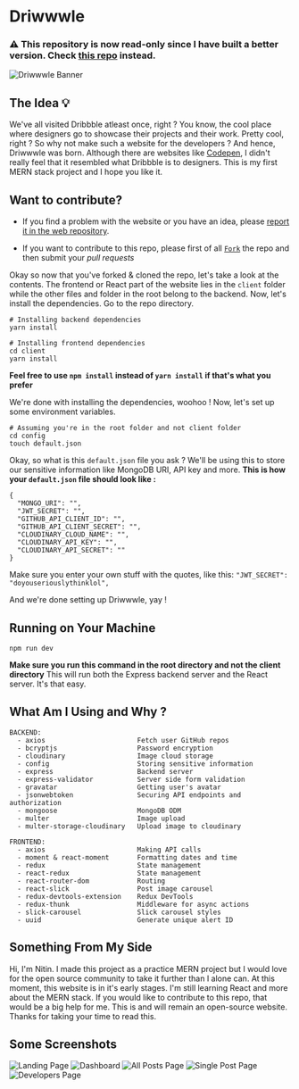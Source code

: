 # Driwwwle

### ⚠️ This repository is now read-only since I have built a better version. Check [this repo](https://github.com/itsnitinr/driwwwle-v2) instead.

![Driwwwle Banner](https://i.imgur.com/ZNiCfjJ.jpg)

## The Idea 💡

We've all visited Dribbble atleast once, right ? You know, the cool place where designers go to showcase their projects and their work. Pretty cool, right ? So why not make such a website for the developers ? And hence, Driwwwle was born. Although there are websites like [Codepen](https://codepen.io/), I didn't really feel that it resembled what Dribbble is to designers. This is my first MERN stack project and I hope you like it.

## Want to contribute?

- If you find a problem with the website or you have an idea, please [report it in the web repository](https://github.com/itsnitinr/driwwwle/issues/new/).

- If you want to contribute to this repo, please first of all [`Fork`](https://youtu.be/jZtECuvNRiw?t=175) the repo and then submit your _pull requests_

Okay so now that you've forked & cloned the repo, let's take a look at the contents.
The frontend or React part of the website lies in the `client` folder while the other files and folder in the root belong to the backend.
Now, let's install the dependencies. Go to the repo directory.

```
# Installing backend dependencies
yarn install

# Installing frontend dependencies
cd client
yarn install
```

**Feel free to use `npm install` instead of `yarn install` if that's what you prefer**

We're done with installing the dependencies, woohoo ! Now, let's set up some environment variables.

```
# Assuming you're in the root folder and not client folder
cd config
touch default.json
```

Okay, so what is this `default.json` file you ask ? We'll be using this to store our sensitive information like MongoDB URI, API key and more.
**This is how your `default.json` file should look like :**

```
{
  "MONGO_URI": "",
  "JWT_SECRET": "",
  "GITHUB_API_CLIENT_ID": "",
  "GITHUB_API_CLIENT_SECRET": "",
  "CLOUDINARY_CLOUD_NAME": "",
  "CLOUDINARY_API_KEY": "",
  "CLOUDINARY_API_SECRET": ""
}
```

Make sure you enter your own stuff with the quotes, like this:
`"JWT_SECRET": "doyouseriouslythinklol",`

And we're done setting up Driwwwle, yay !

## Running on Your Machine

```
npm run dev
```

**Make sure you run this command in the root directory and not the client directory**
This will run both the Express backend server and the React server. It's that easy.

## What Am I Using and Why ?

```
BACKEND:
  - axios                       Fetch user GitHub repos
  - bcryptjs                    Password encryption
  - cloudinary                  Image cloud storage
  - config                      Storing sensitive information
  - express                     Backend server
  - express-validator           Server side form validation
  - gravatar                    Getting user's avatar
  - jsonwebtoken                Securing API endpoints and authorization
  - mongoose                    MongoDB ODM
  - multer                      Image upload
  - multer-storage-cloudinary   Upload image to cloudinary

FRONTEND:
  - axios                       Making API calls
  - moment & react-moment       Formatting dates and time
  - redux                       State management
  - react-redux                 State management
  - react-router-dom            Routing
  - react-slick                 Post image carousel
  - redux-devtools-extension    Redux DevTools
  - redux-thunk                 Middleware for async actions
  - slick-carousel              Slick carousel styles
  - uuid                        Generate unique alert ID
```

## Something From My Side

Hi, I'm Nitin. I made this project as a practice MERN project but I would love for the open source community to take it further than I alone can. At this moment, this website is in it's early stages. I'm still learning React and more about the MERN stack. If you would like to contribute to this repo, that would be a big help for me. This is and will remain an open-source website. Thanks for taking your time to read this.

## Some Screenshots

![Landing Page](https://i.imgur.com/wyXO2hR.png)
![Dashboard](https://i.imgur.com/dxrs6w8.png)
![All Posts Page](https://imgur.com/lWACj9S.png)
![Single Post Page](https://imgur.com/OEqfyK3.png)
![Developers Page](https://imgur.com/BEhQwya.png)
